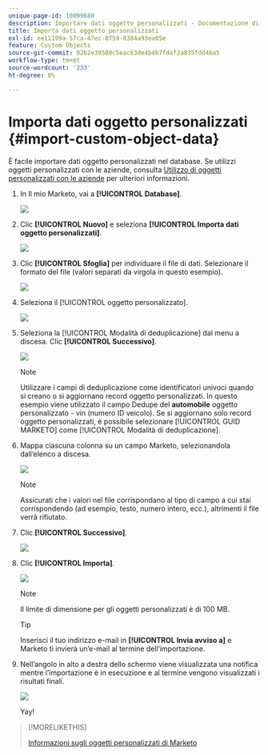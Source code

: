 ```yaml
---
unique-page-id: 10099680
description: Importare dati oggetto personalizzati - Documentazione di Marketo - Documentazione del prodotto
title: Importa dati oggetto personalizzati
exl-id: ee11199a-57ca-47ec-8f59-8384a93ea05e
feature: Custom Objects
source-git-commit: 02b2e39580c5eac63de4b4b7fdaf2a835fdd4ba5
workflow-type: tm+mt
source-wordcount: '233'
ht-degree: 0%

---
```


# Importa dati oggetto personalizzati {#import-custom-object-data}

È facile importare dati oggetto personalizzati nel database. Se utilizzi oggetti personalizzati con le aziende, consulta [Utilizzo di oggetti personalizzati con le aziende](/help/marketo/product-docs/administration/marketo-custom-objects/understanding-marketo-custom-objects.md#using-custom-objects-with-companies) per ulteriori informazioni.

1. In Il mio Marketo, vai a **[!UICONTROL Database]**.

   ![](assets/import-custom-object-data-1.png)

1. Clic **[!UICONTROL Nuovo]** e seleziona **[!UICONTROL Importa dati oggetto personalizzati]**.

   ![](assets/import-custom-object-data-2.png)

1. Clic **[!UICONTROL Sfoglia]** per individuare il file di dati. Selezionare il formato del file (valori separati da virgola in questo esempio).

   ![](assets/import-custom-object-data-3.png)

1. Seleziona il [!UICONTROL oggetto personalizzato].

   ![](assets/import-custom-object-data-4.png)

1. Seleziona la [!UICONTROL Modalità di deduplicazione] dal menu a discesa. Clic **[!UICONTROL Successivo]**.

   ![](assets/import-custom-object-data-5.png)

   >[!NOTE]
   >
   >Utilizzare i campi di deduplicazione come identificatori univoci quando si creano o si aggiornano record oggetto personalizzati. In questo esempio viene utilizzato il campo Dedupe del **automobile** oggetto personalizzato - vin (numero ID veicolo). Se si aggiornano solo record oggetto personalizzati, è possibile selezionare [!UICONTROL GUID MARKETO] come [!UICONTROL Modalità di deduplicazione].

1. Mappa ciascuna colonna su un campo Marketo, selezionandola dall’elenco a discesa.

   ![](assets/import-custom-object-data-6.png)

   >[!NOTE]
   >
   >Assicurati che i valori nel file corrispondano al tipo di campo a cui stai corrispondendo (ad esempio, testo, numero intero, ecc.), altrimenti il file verrà rifiutato.

1. Clic **[!UICONTROL Successivo]**.

   ![](assets/import-custom-object-data-7.png)

1. Clic **[!UICONTROL Importa]**.

   ![](assets/import-custom-object-data-8.png)

   >[!NOTE]
   >
   >Il limite di dimensione per gli oggetti personalizzati è di 100 MB.

   >[!TIP]
   >
   >Inserisci il tuo indirizzo e-mail in **[!UICONTROL Invia avviso a]** e Marketo ti invierà un’e-mail al termine dell’importazione.

1. Nell’angolo in alto a destra dello schermo viene visualizzata una notifica mentre l’importazione è in esecuzione e al termine vengono visualizzati i risultati finali.

   ![](assets/import-custom-object-data-9.png)

   Yay!

>[!MORELIKETHIS]
>
>[Informazioni sugli oggetti personalizzati di Marketo](/help/marketo/product-docs/administration/marketo-custom-objects/understanding-marketo-custom-objects.md)

